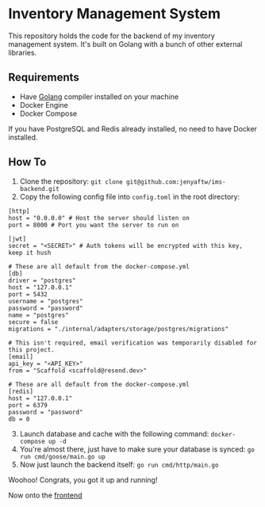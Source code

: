# Inventory Management System

This repository holds the code for the backend of my inventory management system. It's built on Golang with a bunch of other external libraries.

## Requirements

- Have [Golang](https://go.dev/dl/) compiler installed on your machine
- Docker Engine
- Docker Compose

If you have PostgreSQL and Redis already installed, no need to have Docker installed.

## How To

1) Clone the repository: `git clone git@github.com:jenyaftw/ims-backend.git`
2) Copy the following config file into `config.toml` in the root directory:
```
[http]
host = "0.0.0.0" # Host the server should listen on
port = 8000 # Port you want the server to run on

[jwt]
secret = "<SECRET>" # Auth tokens will be encrypted with this key, keep it hush

# These are all default from the docker-compose.yml
[db]
driver = "postgres"
host = "127.0.0.1"
port = 5432
username = "postgres"
password = "password"
name = "postgres"
secure = false
migrations = "./internal/adapters/storage/postgres/migrations"

# This isn't required, email verification was temporarily disabled for this project.
[email]
api_key = "<API_KEY>"
from = "Scaffold <scaffold@resend.dev>"

# These are all default from the docker-compose.yml
[redis]
host = "127.0.0.1"
port = 6379
password = "password"
db = 0
```
3) Launch database and cache with the following command: `docker-compose up -d`
4) You're almost there, just have to make sure your database is synced: `go run cmd/goose/main.go up`
5) Now just launch the backend itself: `go run cmd/http/main.go`

Woohoo! Congrats, you got it up and running!

Now onto the [frontend](https://github.com/jenyaftw/ims-app)
